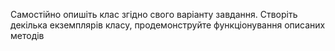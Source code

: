Самостійно опишіть клас згiдно свого варіанту завдання. Створіть декілька екземплярів класу, продемонструйте функціонування описаних методів
